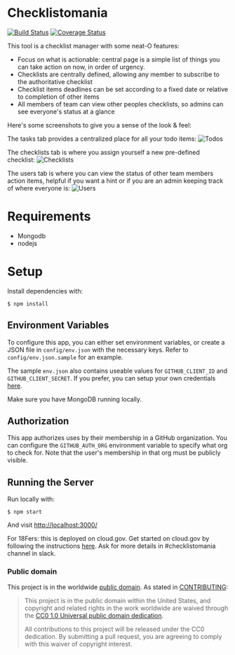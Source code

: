 # Checklistomania
[![Build Status](https://travis-ci.org/18F/checklistomania.svg?branch=master)](https://travis-ci.org/18F/checklistomania)
[![Coverage Status](https://coveralls.io/repos/18F/checklistomania/badge.svg?branch=master&service=github)](https://coveralls.io/github/18F/checklistomania?branch=master)

This tool is a checklist manager with some neat-O features:
* Focus on what is actionable: central page is a simple list of things you can take action on now, in order of urgency.
* Checklists are centrally defined, allowing any member to subscribe to the authoritative checklist
* Checklist items deadlines can be set according to a fixed date or relative to completion of other items
* All members of team can view other peoples checklists, so admins can see everyone's status at a glance

Here's some screenshots to give you a sense of the look & feel:

The tasks tab provides a centralized place for all your todo items:
![Todos](/public/img/tasks.png?raw=true "Tasks")

The checklists tab is where you assign yourself a new pre-defined checklist:
![Checklists](/public/img/checklists.png?raw=true "Checklists")

The users tab is where you can view the status of other team members action items, helpful if you want a hint or if you are an admin keeping track of where everyone is:
![Users](/public/img/users.png?raw=true "Users")

# Requirements
- Mongodb
- nodejs

# Setup
Install dependencies with:
```
$ npm install
```

## Environment Variables

To configure this app, you can either set environment variables, or create a
JSON file in `config/env.json` with the necessary keys. Refer to
`config/env.json.sample` for an example.

The sample `env.json` also contains useable values for `GITHUB_CLIENT_ID` and
`GITHUB_CLIENT_SECRET`. If you prefer, you can setup your own credentials
[here](https://github.com/settings/applications/new).

Make sure you have MongoDB running locally.

## Authorization

This app authorizes uses by their membership in a GitHub organization. You can
configure the `GITHUB_AUTH_ORG` environment variable to specify what org to
check for. Note that the user's membership in that org must be publicly visible.

## Running the Server

Run locally with:
```
$ npm start
```

And visit [http://localhost:3000/](http://localhost:3000/)

For 18Fers: this is deployed on cloud.gov. Get started on cloud.gov by following the instructions [here](https://docs.cloud.gov/). Ask for more details in #checklistomania channel in slack.

### Public domain

This project is in the worldwide [public domain](LICENSE.md). As stated in [CONTRIBUTING](CONTRIBUTING.md):

> This project is in the public domain within the United States, and copyright and related rights in the work worldwide are waived through the [CC0 1.0 Universal public domain dedication](https://creativecommons.org/publicdomain/zero/1.0/).
>
> All contributions to this project will be released under the CC0 dedication. By submitting a pull request, you are agreeing to comply with this waiver of copyright interest.
